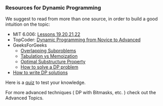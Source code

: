 ### Resources for Dynamic Programming

We suggest to read from more than one source, in order to build a good intuition on the topic:

* MIT 6.006: [Lessons 19,20,21,22](https://www.youtube.com/playlist?list=PLUl4u3cNGP61Oq3tWYp6V_F-5jb5L2iHb)
* TopCoder: [Dynamic Programming from Novice to Advanced](https://www.topcoder.com/community/data-science/data-science-tutorials/dynamic-programming-from-novice-to-advanced/)
* GeeksForGeeks
    * [Overlapping Subproblems](https://www.geeksforgeeks.org/dynamic-programming-set-1/)
    * [Tabulation vs Memoization](https://www.geeksforgeeks.org/tabulation-vs-memoizatation/)
    * [Optimal Substructure Property](https://www.geeksforgeeks.org/dynamic-programming-set-2-optimal-substructure-property/)
    * [How to solve a DP problem](https://www.geeksforgeeks.org/solve-dynamic-programming-problem/)  
* [How to write DP solutions](om/Are-there-any-good-resources-or-tutorials-for-dynamic-programming-DP-besides-the-TopCoder-tutorial/answer/Michal-Danilák)

Here is a [quiz](https://www.commonlounge.com/discussion/cdbbfe83bcd64281964b788969247253) to test your knowledge.

For more advanced techniques ( DP with Bitmasks, etc. ) check out the Advanced Topics.
